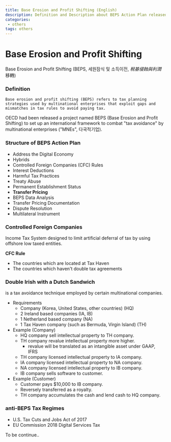 ```yaml
---
title: Base Erosion and Profit Shifting (English)
description: Definition and Description about BEPS Action Plan released by OECD
categories:
 - others
tags: others
---
```


# Base Erosion and Profit Shifting

Base Erosion and Profit Shifting (BEPS, 세원잠식 및 소득이전, *稅基侵蝕與利潤*移轉)



### Definition

```
Base erosion and profit shifting (BEPS) refers to tax planning strategies used by multinational enterprises that exploit gaps and mismatches in tax rules to avoid paying tax.
```

OECD had been released a project named BEPS (Base Erosion and Profit Shifting) to set up an international framework to combat "tax avoidance" by multinational enterprises ("MNEs", 다국적기업).



### Structure of BEPS Action Plan

* Address the Digital Economy
* Hybrids
* Controlled Foreign Companies (CFC) Rules
* Interest Deductions
* Harmful Tax Practices
* Treaty Abuse
* Permanent Establishment Status
* **Transfer Pricing**
* BEPS Data Analysis
* Transfer Pricing Documentation
* Dispute Resolution
* Multilateral Instrument 



### Controlled Foreign Companies

Income Tax System designed to limit artificial deferral of tax by using offshore low taxed entities.

**CFC Rule**

* The countries which are located at Tax Haven
* The countries which haven't double tax agreements 



### Double Irish with a Dutch Sandwich

is a tax avoidance technique employed by certain multinational companies.

* Requirements
  * Company (Korea, United States, other countries) (HQ)
  * 2 Ireland based companies (IA, IB)
  * 1 Netherland based company (NA)
  * 1 Tax Haven company (such as Bermuda, Virgin Island) (TH)
* Example (Company)
  * HQ company sell intellectual property to TH company.
  * TH company revalue intellectual property more higher.
    * revalue will be translated as an intangible asset under GAAP, IFRS
  * TH company licensed intellectual property to IA company.
  * IA company licensed intellectual property to NA company.
  * NA company licensed intellectual property to IB company.
  * IB company sells software to customer.
* Example (Customer)
  * Customer pays $10,000 to IB company.
  * Reversely transferred as a royalty.
  * TH company accumulates the cash and lend cash to HQ company.



### anti-BEPS Tax Regimes

* U.S. Tax Cuts and Jobs Act of 2017
* EU Commission 2018 Digital Services Tax





To be continue..